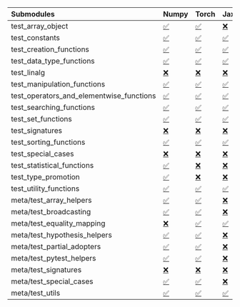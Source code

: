 | Submodules                               | Numpy                                                                                                                           | Torch                                                                                                                           | Jax                                                                                                                             | Tensorflow                                                                                                                      |
|:-----------------------------------------|:--------------------------------------------------------------------------------------------------------------------------------|:--------------------------------------------------------------------------------------------------------------------------------|:--------------------------------------------------------------------------------------------------------------------------------|:--------------------------------------------------------------------------------------------------------------------------------|
| test_array_object                        | <a href="https://github.com/unifyai/ivy/runs/8178416708?check_suite_focus=true" rel="noopener noreferrer" target="_blank">✅</a> | <a href="https://github.com/unifyai/ivy/runs/8178417607?check_suite_focus=true" rel="noopener noreferrer" target="_blank">✅</a> | <a href="https://github.com/unifyai/ivy/runs/8178418642?check_suite_focus=true" rel="noopener noreferrer" target="_blank">❌</a> | <a href="https://github.com/unifyai/ivy/runs/8178419636?check_suite_focus=true" rel="noopener noreferrer" target="_blank">✅</a> |
| test_constants                           | <a href="https://github.com/unifyai/ivy/runs/8178416747?check_suite_focus=true" rel="noopener noreferrer" target="_blank">✅</a> | <a href="https://github.com/unifyai/ivy/runs/8178417631?check_suite_focus=true" rel="noopener noreferrer" target="_blank">✅</a> | <a href="https://github.com/unifyai/ivy/runs/8178418676?check_suite_focus=true" rel="noopener noreferrer" target="_blank">✅</a> | <a href="https://github.com/unifyai/ivy/runs/8178419657?check_suite_focus=true" rel="noopener noreferrer" target="_blank">✅</a> |
| test_creation_functions                  | <a href="https://github.com/unifyai/ivy/runs/8178416773?check_suite_focus=true" rel="noopener noreferrer" target="_blank">✅</a> | <a href="https://github.com/unifyai/ivy/runs/8178417672?check_suite_focus=true" rel="noopener noreferrer" target="_blank">✅</a> | <a href="https://github.com/unifyai/ivy/runs/8178418731?check_suite_focus=true" rel="noopener noreferrer" target="_blank">✅</a> | <a href="https://github.com/unifyai/ivy/runs/8178419678?check_suite_focus=true" rel="noopener noreferrer" target="_blank">✅</a> |
| test_data_type_functions                 | <a href="https://github.com/unifyai/ivy/runs/8178416805?check_suite_focus=true" rel="noopener noreferrer" target="_blank">✅</a> | <a href="https://github.com/unifyai/ivy/runs/8178417702?check_suite_focus=true" rel="noopener noreferrer" target="_blank">✅</a> | <a href="https://github.com/unifyai/ivy/runs/8178418794?check_suite_focus=true" rel="noopener noreferrer" target="_blank">✅</a> | <a href="https://github.com/unifyai/ivy/runs/8178419701?check_suite_focus=true" rel="noopener noreferrer" target="_blank">✅</a> |
| test_linalg                              | <a href="https://github.com/unifyai/ivy/runs/8178416839?check_suite_focus=true" rel="noopener noreferrer" target="_blank">❌</a> | <a href="https://github.com/unifyai/ivy/runs/8178417729?check_suite_focus=true" rel="noopener noreferrer" target="_blank">❌</a> | <a href="https://github.com/unifyai/ivy/runs/8178418860?check_suite_focus=true" rel="noopener noreferrer" target="_blank">❌</a> | <a href="https://github.com/unifyai/ivy/runs/8178419725?check_suite_focus=true" rel="noopener noreferrer" target="_blank">❌</a> |
| test_manipulation_functions              | <a href="https://github.com/unifyai/ivy/runs/8178416870?check_suite_focus=true" rel="noopener noreferrer" target="_blank">✅</a> | <a href="https://github.com/unifyai/ivy/runs/8178417767?check_suite_focus=true" rel="noopener noreferrer" target="_blank">✅</a> | <a href="https://github.com/unifyai/ivy/runs/8178418903?check_suite_focus=true" rel="noopener noreferrer" target="_blank">✅</a> | <a href="https://github.com/unifyai/ivy/runs/8178419755?check_suite_focus=true" rel="noopener noreferrer" target="_blank">✅</a> |
| test_operators_and_elementwise_functions | <a href="https://github.com/unifyai/ivy/runs/8178416901?check_suite_focus=true" rel="noopener noreferrer" target="_blank">✅</a> | <a href="https://github.com/unifyai/ivy/runs/8178417810?check_suite_focus=true" rel="noopener noreferrer" target="_blank">✅</a> | <a href="https://github.com/unifyai/ivy/runs/8178418942?check_suite_focus=true" rel="noopener noreferrer" target="_blank">✅</a> | <a href="https://github.com/unifyai/ivy/runs/8178419788?check_suite_focus=true" rel="noopener noreferrer" target="_blank">✅</a> |
| test_searching_functions                 | <a href="https://github.com/unifyai/ivy/runs/8178416934?check_suite_focus=true" rel="noopener noreferrer" target="_blank">✅</a> | <a href="https://github.com/unifyai/ivy/runs/8178417846?check_suite_focus=true" rel="noopener noreferrer" target="_blank">✅</a> | <a href="https://github.com/unifyai/ivy/runs/8178418983?check_suite_focus=true" rel="noopener noreferrer" target="_blank">✅</a> | <a href="https://github.com/unifyai/ivy/runs/8178419820?check_suite_focus=true" rel="noopener noreferrer" target="_blank">✅</a> |
| test_set_functions                       | <a href="https://github.com/unifyai/ivy/runs/8178416958?check_suite_focus=true" rel="noopener noreferrer" target="_blank">✅</a> | <a href="https://github.com/unifyai/ivy/runs/8178417898?check_suite_focus=true" rel="noopener noreferrer" target="_blank">✅</a> | <a href="https://github.com/unifyai/ivy/runs/8178419027?check_suite_focus=true" rel="noopener noreferrer" target="_blank">✅</a> | <a href="https://github.com/unifyai/ivy/runs/8178419861?check_suite_focus=true" rel="noopener noreferrer" target="_blank">✅</a> |
| test_signatures                          | <a href="https://github.com/unifyai/ivy/runs/8178416999?check_suite_focus=true" rel="noopener noreferrer" target="_blank">❌</a> | <a href="https://github.com/unifyai/ivy/runs/8178417947?check_suite_focus=true" rel="noopener noreferrer" target="_blank">❌</a> | <a href="https://github.com/unifyai/ivy/runs/8178419064?check_suite_focus=true" rel="noopener noreferrer" target="_blank">❌</a> | <a href="https://github.com/unifyai/ivy/runs/8178419895?check_suite_focus=true" rel="noopener noreferrer" target="_blank">❌</a> |
| test_sorting_functions                   | <a href="https://github.com/unifyai/ivy/runs/8178417035?check_suite_focus=true" rel="noopener noreferrer" target="_blank">✅</a> | <a href="https://github.com/unifyai/ivy/runs/8178417997?check_suite_focus=true" rel="noopener noreferrer" target="_blank">✅</a> | <a href="https://github.com/unifyai/ivy/runs/8178419092?check_suite_focus=true" rel="noopener noreferrer" target="_blank">✅</a> | <a href="https://github.com/unifyai/ivy/runs/8178419958?check_suite_focus=true" rel="noopener noreferrer" target="_blank">✅</a> |
| test_special_cases                       | <a href="https://github.com/unifyai/ivy/runs/8178417085?check_suite_focus=true" rel="noopener noreferrer" target="_blank">❌</a> | <a href="https://github.com/unifyai/ivy/runs/8178418042?check_suite_focus=true" rel="noopener noreferrer" target="_blank">❌</a> | <a href="https://github.com/unifyai/ivy/runs/8178419124?check_suite_focus=true" rel="noopener noreferrer" target="_blank">❌</a> | <a href="https://github.com/unifyai/ivy/runs/8178419992?check_suite_focus=true" rel="noopener noreferrer" target="_blank">❌</a> |
| test_statistical_functions               | <a href="https://github.com/unifyai/ivy/runs/8178417147?check_suite_focus=true" rel="noopener noreferrer" target="_blank">✅</a> | <a href="https://github.com/unifyai/ivy/runs/8178418098?check_suite_focus=true" rel="noopener noreferrer" target="_blank">❌</a> | <a href="https://github.com/unifyai/ivy/runs/8178419165?check_suite_focus=true" rel="noopener noreferrer" target="_blank">❌</a> | <a href="https://github.com/unifyai/ivy/runs/8178420023?check_suite_focus=true" rel="noopener noreferrer" target="_blank">❌</a> |
| test_type_promotion                      | <a href="https://github.com/unifyai/ivy/runs/8178417191?check_suite_focus=true" rel="noopener noreferrer" target="_blank">✅</a> | <a href="https://github.com/unifyai/ivy/runs/8178418157?check_suite_focus=true" rel="noopener noreferrer" target="_blank">❌</a> | <a href="https://github.com/unifyai/ivy/runs/8178419191?check_suite_focus=true" rel="noopener noreferrer" target="_blank">❌</a> | <a href="https://github.com/unifyai/ivy/runs/8178420057?check_suite_focus=true" rel="noopener noreferrer" target="_blank">❌</a> |
| test_utility_functions                   | <a href="https://github.com/unifyai/ivy/runs/8178417226?check_suite_focus=true" rel="noopener noreferrer" target="_blank">✅</a> | <a href="https://github.com/unifyai/ivy/runs/8178418216?check_suite_focus=true" rel="noopener noreferrer" target="_blank">✅</a> | <a href="https://github.com/unifyai/ivy/runs/8178419216?check_suite_focus=true" rel="noopener noreferrer" target="_blank">✅</a> | <a href="https://github.com/unifyai/ivy/runs/8178420104?check_suite_focus=true" rel="noopener noreferrer" target="_blank">✅</a> |
| meta/test_array_helpers                  | <a href="https://github.com/unifyai/ivy/runs/8178417257?check_suite_focus=true" rel="noopener noreferrer" target="_blank">✅</a> | <a href="https://github.com/unifyai/ivy/runs/8178418273?check_suite_focus=true" rel="noopener noreferrer" target="_blank">✅</a> | <a href="https://github.com/unifyai/ivy/runs/8178419281?check_suite_focus=true" rel="noopener noreferrer" target="_blank">❌</a> | <a href="https://github.com/unifyai/ivy/runs/8178420138?check_suite_focus=true" rel="noopener noreferrer" target="_blank">✅</a> |
| meta/test_broadcasting                   | <a href="https://github.com/unifyai/ivy/runs/8178417292?check_suite_focus=true" rel="noopener noreferrer" target="_blank">✅</a> | <a href="https://github.com/unifyai/ivy/runs/8178418326?check_suite_focus=true" rel="noopener noreferrer" target="_blank">✅</a> | <a href="https://github.com/unifyai/ivy/runs/8178419333?check_suite_focus=true" rel="noopener noreferrer" target="_blank">❌</a> | <a href="https://github.com/unifyai/ivy/runs/8178420174?check_suite_focus=true" rel="noopener noreferrer" target="_blank">✅</a> |
| meta/test_equality_mapping               | <a href="https://github.com/unifyai/ivy/runs/8178417320?check_suite_focus=true" rel="noopener noreferrer" target="_blank">❌</a> | <a href="https://github.com/unifyai/ivy/runs/8178418378?check_suite_focus=true" rel="noopener noreferrer" target="_blank">✅</a> | <a href="https://github.com/unifyai/ivy/runs/8178419384?check_suite_focus=true" rel="noopener noreferrer" target="_blank">✅</a> | <a href="https://github.com/unifyai/ivy/runs/8178420217?check_suite_focus=true" rel="noopener noreferrer" target="_blank">✅</a> |
| meta/test_hypothesis_helpers             | <a href="https://github.com/unifyai/ivy/runs/8178417353?check_suite_focus=true" rel="noopener noreferrer" target="_blank">✅</a> | <a href="https://github.com/unifyai/ivy/runs/8178418414?check_suite_focus=true" rel="noopener noreferrer" target="_blank">✅</a> | <a href="https://github.com/unifyai/ivy/runs/8178419436?check_suite_focus=true" rel="noopener noreferrer" target="_blank">❌</a> | <a href="https://github.com/unifyai/ivy/runs/8178420255?check_suite_focus=true" rel="noopener noreferrer" target="_blank">✅</a> |
| meta/test_partial_adopters               | <a href="https://github.com/unifyai/ivy/runs/8178417417?check_suite_focus=true" rel="noopener noreferrer" target="_blank">✅</a> | <a href="https://github.com/unifyai/ivy/runs/8178418465?check_suite_focus=true" rel="noopener noreferrer" target="_blank">✅</a> | <a href="https://github.com/unifyai/ivy/runs/8178419480?check_suite_focus=true" rel="noopener noreferrer" target="_blank">❌</a> | <a href="https://github.com/unifyai/ivy/runs/8178420302?check_suite_focus=true" rel="noopener noreferrer" target="_blank">✅</a> |
| meta/test_pytest_helpers                 | <a href="https://github.com/unifyai/ivy/runs/8178417456?check_suite_focus=true" rel="noopener noreferrer" target="_blank">✅</a> | <a href="https://github.com/unifyai/ivy/runs/8178418512?check_suite_focus=true" rel="noopener noreferrer" target="_blank">✅</a> | <a href="https://github.com/unifyai/ivy/runs/8178419521?check_suite_focus=true" rel="noopener noreferrer" target="_blank">❌</a> | <a href="https://github.com/unifyai/ivy/runs/8178420339?check_suite_focus=true" rel="noopener noreferrer" target="_blank">✅</a> |
| meta/test_signatures                     | <a href="https://github.com/unifyai/ivy/runs/8178417503?check_suite_focus=true" rel="noopener noreferrer" target="_blank">❌</a> | <a href="https://github.com/unifyai/ivy/runs/8178418550?check_suite_focus=true" rel="noopener noreferrer" target="_blank">❌</a> | <a href="https://github.com/unifyai/ivy/runs/8178419555?check_suite_focus=true" rel="noopener noreferrer" target="_blank">❌</a> | <a href="https://github.com/unifyai/ivy/runs/8178420370?check_suite_focus=true" rel="noopener noreferrer" target="_blank">❌</a> |
| meta/test_special_cases                  | <a href="https://github.com/unifyai/ivy/runs/8178417541?check_suite_focus=true" rel="noopener noreferrer" target="_blank">✅</a> | <a href="https://github.com/unifyai/ivy/runs/8178418586?check_suite_focus=true" rel="noopener noreferrer" target="_blank">✅</a> | <a href="https://github.com/unifyai/ivy/runs/8178419585?check_suite_focus=true" rel="noopener noreferrer" target="_blank">❌</a> | <a href="https://github.com/unifyai/ivy/runs/8178420394?check_suite_focus=true" rel="noopener noreferrer" target="_blank">✅</a> |
| meta/test_utils                          | <a href="https://github.com/unifyai/ivy/runs/8178417577?check_suite_focus=true" rel="noopener noreferrer" target="_blank">✅</a> | <a href="https://github.com/unifyai/ivy/runs/8178418618?check_suite_focus=true" rel="noopener noreferrer" target="_blank">✅</a> | <a href="https://github.com/unifyai/ivy/runs/8178419607?check_suite_focus=true" rel="noopener noreferrer" target="_blank">✅</a> | <a href="https://github.com/unifyai/ivy/runs/8178420449?check_suite_focus=true" rel="noopener noreferrer" target="_blank">✅</a> |